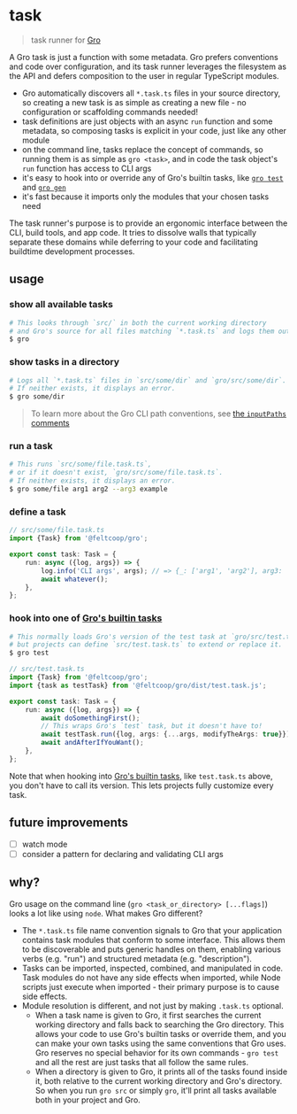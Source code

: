 # task

> task runner for
> [Gro](https://github.com/feltcoop/gro)

A Gro task is just a function with some metadata.
Gro prefers conventions and code over configuration,
and its task runner leverages the filesystem as the API
and defers composition to the user in regular TypeScript modules.

- Gro automatically discovers all `*.task.ts` files in your source directory,
  so creating a new task is as simple as creating a new file -
  no configuration or scaffolding commands needed!
- task definitions are just objects with an async `run` function and some metadata,
  so composing tasks is explicit in your code, just like any other module
- on the command line, tasks replace the concept of commands,
  so running them is as simple as `gro <task>`,
  and in code the task object's `run` function has access to CLI args
- it's easy to hook into or override any of Gro's builtin tasks,
  like [`gro test`](../oki) and [`gro gen`](../gen)
- it's fast because it imports only the modules that your chosen tasks need

The task runner's purpose is to provide an ergonomic interface
between the CLI, build tools, and app code.
It tries to dissolve walls that typically separate these domains
while deferring to your code and facilitating buildtime development processes.

## usage

### show all available tasks

```bash
# This looks through `src/` in both the current working directory
# and Gro's source for all files matching `*.task.ts` and logs them out.
$ gro
```

### show tasks in a directory

```bash
# Logs all `*.task.ts` files in `src/some/dir` and `gro/src/some/dir`.
# If neither exists, it displays an error.
$ gro some/dir
```

> To learn more about the Gro CLI path conventions,
> see [the `inputPaths` comments](../fs/inputPath.ts)

### run a task

```bash
# This runs `src/some/file.task.ts`,
# or if it doesn't exist, `gro/src/some/file.task.ts`.
# If neither exists, it displays an error.
$ gro some/file arg1 arg2 --arg3 example
```

### define a task

```ts
// src/some/file.task.ts
import {Task} from '@feltcoop/gro';

export const task: Task = {
	run: async ({log, args}) => {
		log.info('CLI args', args); // => {_: ['arg1', 'arg2'], arg3: 'example'}
		await whatever();
	},
};
```

### hook into one of [Gro's builtin tasks](../docs/tasks.md)

```bash
# This normally loads Gro's version of the test task at `gro/src/test.task.ts`,
# but projects can define `src/test.task.ts` to extend or replace it.
$ gro test
```

```ts
// src/test.task.ts
import {Task} from '@feltcoop/gro';
import {task as testTask} from '@feltcoop/gro/dist/test.task.js';

export const task: Task = {
	run: async ({log, args}) => {
		await doSomethingFirst();
		// This wraps Gro's `test` task, but it doesn't have to!
		await testTask.run({log, args: {...args, modifyTheArgs: true}});
		await andAfterIfYouWant();
	},
};
```

Note that when hooking into [Gro's builtin tasks](../docs/tasks.md),
like `test.task.ts` above, you don't have to call its version.
This lets projects fully customize every task.

## future improvements

- [ ] watch mode
- [ ] consider a pattern for declaring and validating CLI args

## why?

Gro usage on the command line (`gro <task_or_directory> [...flags]`)
looks a lot like using `node`.
What makes Gro different?

- The `*.task.ts` file name convention signals to Gro that your application
  contains task modules that conform to some interface.
  This allows them to be discoverable and puts generic handles on them,
  enabling various verbs (e.g. "run") and
  structured metadata (e.g. "description").
- Tasks can be imported, inspected, combined, and manipulated in code.
  Task modules do not have any side effects when imported,
  while Node scripts just execute when imported -
  their primary purpose is to cause side effects.
- Module resolution is different,
  and not just by making `.task.ts` optional.
  - When a task name is given to Gro,
    it first searches the current working directory and
    falls back to searching the Gro directory.
    This allows your code to use Gro's builtin tasks or override them,
    and you can make your own tasks using the same conventions that Gro uses.
    Gro reserves no special behavior for its own commands -
    `gro test` and all the rest are just tasks that all follow the same rules.
  - When a directory is given to Gro,
    it prints all of the tasks found inside it,
    both relative to the current working directory and Gro's directory.
    So when you run `gro src` or simply `gro`,
    it'll print all tasks available both in your project and Gro.
